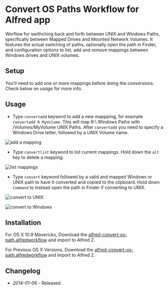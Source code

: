 # Convert OS Paths Workflow for Alfred app

Worflow for swithching back and forth between UNIX and Windows Paths, specifically between Mapped Drives and Mounted Network Volumes.
It features the actual switching of paths, optionally open the path in Finder, and configuration options to list, add and remove mappings between Windows drives and UNIX volumes.

## Setup
You'll need to add one or more mappings before doing the conversions. Check below on _usage_ for more info.

## Usage
* Type ```convertadd``` keyword to add a new mappping, for example ```convertadd R MyVolume```. This will map R:\ Windows Paths with /Volumes/MyVolume UNIX Paths. After ```convertadd``` you need to specify a Windows Drive letter, followed by a UNIX Volume name.

![add a mapping](https://raw.github.com/ramiroaraujo/alfred-convert-os-path-workflow/master/screenshots/convert-add.png)

* Type ```convertlist``` keyword to list current mappings. Hold down the ```alt``` key to delete a mapping.

![list mappings](https://raw.github.com/ramiroaraujo/alfred-convert-os-path-workflow/master/screenshots/convert-list.png)

* Type ```convert``` keyword followed by a valid and mapped Windows or UNIX path to have it converted and copied to the clipboard. Hold down ```Command``` to instead open the path in Finder if converting to UNIX.

![convert to UNIX](https://raw.github.com/ramiroaraujo/alfred-convert-os-path-workflow/master/screenshots/convert-to-unix.png)

![convert to Windows](https://raw.github.com/ramiroaraujo/alfred-convert-os-path-workflow/master/screenshots/convert-to-windows.png)


## Installation
For OS X 10.9 Mavericks, Download the [alfred-convert-os-path.alfredworkflow](https://github.com/ramiroaraujo/alfred-convert-os-path-workflow/raw/master/alfred-convert-os-path.alfredworkflow) and import to Alfred 2.

For Previous OS X Versions, Download the [alfred-convert-os-path.alfredworkflow](https://github.com/ramiroaraujo/alfred-convert-os-path-workflow/raw/pre-mavericks/alfred-convert-os-path.alfredworkflow) and import to Alfred 2.

## Changelog
* _2014-01-06_ - Released
